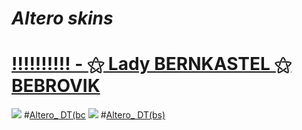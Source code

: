 # *Altero skins*

# [!!!!!!!!!! - ⚝ Lady BERNKASTEL ⚝ BEBROVIK](https://disk.yandex.ru/d/hgbnYEsrI6ZZFw)
![](https://disk.yandex.ru/i/vO7Wo2gae0dk0Q)
#[Altero_ DT(bc](https://disk.yandex.ru/d/GNuLzdGzujhoOA)
![](https://disk.yandex.ru/i/mSoLBB4d8xA59g)
#[Altero_ DT(bs)](https://disk.yandex.ru/d/1MYf5hstXl9-aQ)
![]()
